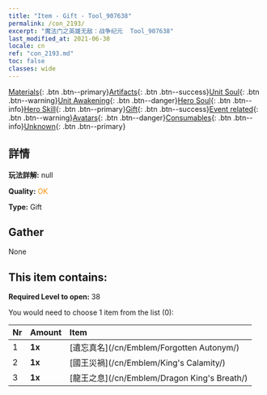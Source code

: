 ```yaml
---
title: "Item - Gift - Tool_907638"
permalink: /con_2193/
excerpt: "魔法门之英雄无敌：战争纪元  Tool_907638"
last_modified_at: 2021-06-30
locale: cn
ref: "con_2193.md"
toc: false
classes: wide
---
```

 [Materials](/ItemsCN/){: .btn .btn--primary}[Artifacts](/ItemsCN/Artifacts/){: .btn .btn--success}[Unit Soul](/ItemsCN/UnitSoul/){: .btn .btn--warning}[Unit Awakening](/ItemsCN/UnitAwakening/){: .btn .btn--danger}[Hero Soul](/ItemsCN/HeroSoul/){: .btn .btn--info}[Hero Skill](/ItemsCN/HeroSkill/){: .btn .btn--primary}[Gift](/ItemsCN/Gift/){: .btn .btn--success}[Event related](/ItemsCN/Events/){: .btn .btn--warning}[Avatars](/ItemsCN/Avatars/){: .btn .btn--danger}[Consumables](/ItemsCN/Consumables/){: .btn .btn--info}[Unknown](/ItemsCN/Unknown/){: .btn .btn--primary}

## 詳情
 **玩法詳解:** null

 **Quality:** <span style="color: #FF8C00">OK</span>

 **Type:** Gift

## Gather

  None

## This item contains:

 **Required Level to open:** 38

 You would need to choose 1 item from the list (0):

  | Nr | Amount |     Item    |
  |:---|:-------|:------------|
  | 1 |  **1x** | [遺忘真名](/cn/Emblem/Forgotten Autonym/) |  | 
  | 2 |  **1x** | [國王災禍](/cn/Emblem/King's Calamity/) |  | 
  | 3 |  **1x** | [龍王之息](/cn/Emblem/Dragon King's Breath/) |  | 
